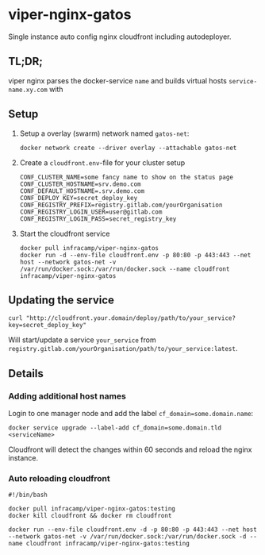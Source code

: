 # viper-nginx-gatos

Single instance auto config nginx cloudfront including autodeployer.

## TL;DR;

viper nginx parses the docker-service `name` and builds virtual hosts `service-name.xy.com` with  

## Setup

1) Setup a overlay (swarm) network named `gatos-net`:
    ```
    docker network create --driver overlay --attachable gatos-net
    ```
    
2) Create a `cloudfront.env`-file for your cluster setup
    ```
    CONF_CLUSTER_NAME=some fancy name to show on the status page
    CONF_CLUSTER_HOSTNAME=srv.demo.com
    CONF_DEFAULT_HOSTNAME=.srv.demo.com
    CONF_DEPLOY_KEY=secret_deploy_key
    CONF_REGISTRY_PREFIX=registry.gitlab.com/yourOrganisation
    CONF_REGISTRY_LOGIN_USER=user@gitlab.com
    CONF_REGISTRY_LOGIN_PASS=secret_registry_key
    ```
3) Start the cloudfront service
    ```
    docker pull infracamp/viper-nginx-gatos
    docker run -d --env-file cloudfront.env -p 80:80 -p 443:443 --net host --network gatos-net -v /var/run/docker.sock:/var/run/docker.sock --name cloudfront infracamp/viper-nginx-gatos
    ```

## Updating the service

```
curl "http://cloudfront.your.domain/deploy/path/to/your_service?key=secret_deploy_key"
```

Will start/update a service `your_service` from `registry.gitlab.com/yourOrganisation/path/to/your_service:latest`.

## Details

### Adding additional host names

Login to one manager node and add the label `cf_domain=some.domain.name`:

```
docker service upgrade --label-add cf_domain=some.domain.tld <serviceName>
```

Cloudfront will detect the changes within 60 seconds and reload the nginx instance.

### Auto reloading cloudfront

```
#!/bin/bash

docker pull infracamp/viper-nginx-gatos:testing
docker kill cloudfront && docker rm cloudfront

docker run --env-file cloudfront.env -d -p 80:80 -p 443:443 --net host --network gatos-net -v /var/run/docker.sock:/var/run/docker.sock -d --name cloudfront infracamp/viper-nginx-gatos:testing

```
